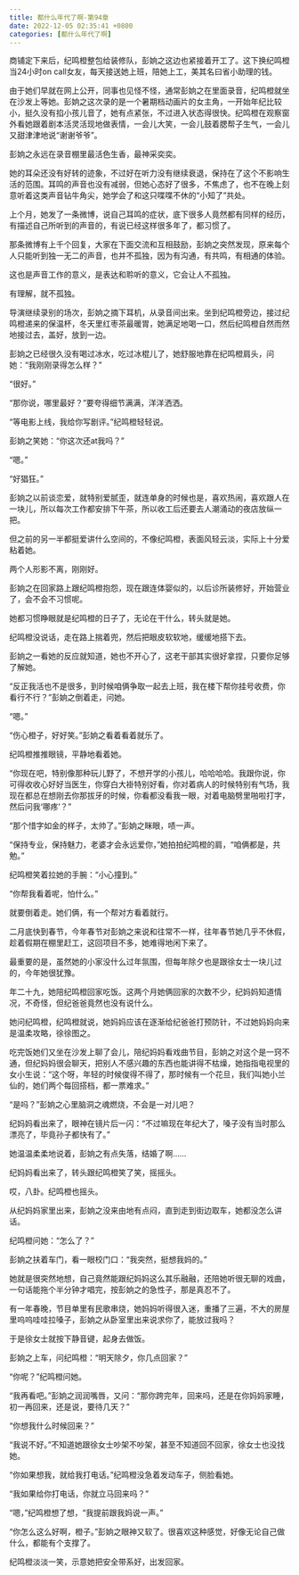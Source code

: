 ```yaml
---
title: 都什么年代了啊-第94章
date: 2022-12-05 02:35:41 +0800
categories: [都什么年代了啊]
---
```


商铺定下来后，纪鸣橙整包给装修队，彭姠之这边也紧接着开工了。这下换纪鸣橙当24小时on call女友，每天接送她上班，陪她上工，美其名曰省小助理的钱。

由于她们早就在网上公开，同事也见怪不怪，通常彭姠之在里面录音，纪鸣橙就坐在沙发上等她。彭姠之这次录的是一个暑期档动画片的女主角，一开始年纪比较小，挺久没有掐小孩儿音了，她有点紧张，不过进入状态得很快。纪鸣橙在观察窗外看她跟着剧本活灵活现地做表情，一会儿大笑，一会儿鼓着腮帮子生气，一会儿又甜津津地说“谢谢爷爷”。

彭姠之永远在录音棚里最活色生香，最神采奕奕。

她的耳朵还没有好转的迹象，不过好在听力没有继续衰退，保持在了这个不影响生活的范围。耳鸣的声音也没有减弱，但她心态好了很多，不焦虑了，也不在晚上刻意听着这类声音钻牛角尖，她学会了和这只喋喋不休的“小知了”共处。

上个月，她发了一条微博，说自己耳鸣的症状，底下很多人竟然都有同样的经历，有描述自己所听到的声音的，有说已经这样很多年了，都习惯了。

那条微博有上千个回复，大家在下面交流和互相鼓励，彭姠之突然发现，原来每个人只能听到独一无二的声音，也并不孤独，因为有沟通，有共鸣，有相通的体验。

这也是声音工作的意义，是表达和聆听的意义，它会让人不孤独。

有理解，就不孤独。

导演继续录别的场次，彭姠之摘下耳机，从录音间出来。坐到纪鸣橙旁边，接过纪鸣橙递来的保温杯，冬天里红枣茶最暖胃，她满足地喝一口，然后纪鸣橙自然而然地接过去，盖好，放到一边。

彭姠之已经很久没有喝过冰水，吃过冰棍儿了，她舒服地靠在纪鸣橙肩头，问她：“我刚刚录得怎么样？”

“很好。”

“那你说，哪里最好？”要夸得细节满满，洋洋洒洒。

“等电影上线，我给你写剧评。”纪鸣橙轻轻说。

彭姠之笑她：“你这次还at我吗？”

“嗯。”

“好猖狂。”

彭姠之以前谈恋爱，就特别爱腻歪，就连单身的时候也是，喜欢热闹，喜欢跟人在一块儿，所以每次工作都安排下午茶，所以收工后还要去人潮涌动的夜店放纵一把。

但之前的另一半都挺爱讲什么空间的，不像纪鸣橙，表面风轻云淡，实际上十分爱粘着她。

两个人形影不离，刚刚好。

彭姠之在回家路上跟纪鸣橙抱怨，现在跟连体婴似的，以后诊所装修好，开始营业了，会不会不习惯呢。

她都习惯睁眼就是纪鸣橙的日子了，无论在干什么，转头就是她。

纪鸣橙没说话，走在路上揣着兜，然后把眼皮软软地，缓缓地搭下去。

彭姠之一看她的反应就知道，她也不开心了，这老干部其实很好拿捏，只要你足够了解她。

“反正我活也不是很多，到时候咱俩争取一起去上班，我在楼下帮你挂号收费，你看行不行？”彭姠之倒着走，问她。

“嗯。”

“伤心橙子，好好笑。”彭姠之看着看着就乐了。

纪鸣橙推推眼镜，平静地看着她。

“你现在吧，特别像那种玩儿野了，不想开学的小孩儿，哈哈哈哈。我跟你说，你可得收收心好好当医生，你穿白大褂特别好看，你对着病人的时候特别有气场，我现在都总在想刚去你那拔牙的时候，你看都没看我一眼，对着电脑劈里啪啦打字，然后问我‘哪疼’？”

“那个惜字如金的样子，太帅了。”彭姠之眯眼，啧一声。

“保持专业，保持魅力，老婆才会永远爱你，”她拍拍纪鸣橙的肩，“咱俩都是，共勉。”

纪鸣橙笑着拉她的手腕：“小心撞到。”

“你帮我看着呢，怕什么。”

就要倒着走。她们俩，有一个帮对方看着就行。

二月底快到春节，今年春节对彭姠之来说和往常不一样，往年春节她几乎不休假，趁着假期在棚里赶工，这回项目不多，她难得地闲下来了。

最重要的是，虽然她的小家没什么过年氛围，但每年除夕也是跟徐女士一块儿过的，今年她很犹豫。

年二十九，她陪纪鸣橙回家吃饭。这两个月她俩回家的次数不少，纪妈妈知道情况，不奇怪，但纪爸爸竟然也没有说什么。

她问纪鸣橙，纪鸣橙就说，她妈妈应该在逐渐给纪爸爸打预防针，不过她妈妈向来是温柔攻略，徐徐图之。

吃完饭她们又坐在沙发上聊了会儿，陪纪妈妈看戏曲节目，彭姠之对这个是一窍不通，但纪妈妈很会聊天，把别人不感兴趣的东西也能讲得不枯燥，她指指电视里的女小生说：“这个呀，年轻的时候俊得不得了，那时候有一个花旦，我们叫她小兰仙的，她们两个每回搭档，都一票难求。”

“是吗？”彭姠之心里脑洞之魂燃烧，不会是一对儿吧？

纪妈妈看出来了，眼神在镜片后一闪：“不过嘛现在年纪大了，嗓子没有当时那么漂亮了，毕竟孙子都快有了。”

她温温柔柔地说着，彭姠之有点失落，结婚了啊……

纪妈妈看出来了，转头跟纪鸣橙笑了笑，摇摇头。

哎，八卦。纪鸣橙也摇头。

从纪妈妈家里出来，彭姠之没来由地有点闷，直到走到街边取车，她都没怎么讲话。

纪鸣橙问她：“怎么了？”

彭姠之扶着车门，看一眼校门口：“我突然，挺想我妈的。”

她就是很突然地想，自己竟然能跟纪妈妈这么其乐融融，还陪她听很无聊的戏曲，一句话能拖个半分钟才唱完，按彭姠之的急性子，那是真忍不了。

有一年春晚，节目单里有民歌串烧，她妈妈听得很入迷，重播了三遍，不大的房屋里呜呜哇哇拉嗓子，彭姠之从卧室里出来说求你了，能放过我吗？

于是徐女士就按下静音键，起身去做饭。

彭姠之上车，问纪鸣橙：“明天除夕，你几点回家？”

“你呢？”纪鸣橙问她。

“我再看吧。”彭姠之润润嘴唇，又问：“那你跨完年，回来吗，还是在你妈妈家睡，初一再回来，还是说，要待几天？”

“你想我什么时候回来？”

“我说不好。”不知道她跟徐女士吵架不吵架，甚至不知道回不回家，徐女士也没找她。

“你如果想我，就给我打电话。”纪鸣橙没急着发动车子，侧脸看她。

“我如果给你打电话，你就立马回来吗？”

“嗯，”纪鸣橙想了想，“我提前跟我妈说一声。”

“你怎么这么好啊，橙子。”彭姠之眼神又软了。很喜欢这种感觉，好像无论自己做什么，都能有个支撑了。

纪鸣橙淡淡一笑，示意她把安全带系好，出发回家。

